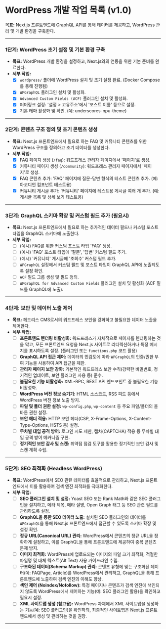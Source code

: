 # WordPress 개발 작업 목록 (v1.0)

**목표:** Next.js 프론트엔드에 GraphQL API를 통해 데이터를 제공하고, WordPress 관리 및 개발 환경을 구축한다.

---

### 1단계: WordPress 초기 설정 및 기본 환경 구축

*   **목표:** WordPress 개발 환경을 설정하고, Next.js와의 연동을 위한 기본 준비를 완료한다.
*   **세부 작업:**
    *   [x] `wordpress/` 폴더에 WordPress 설치 및 초기 설정 완료. (Docker Compose를 통해 진행됨)
    *   [x] `WPGraphQL` 플러그인 설치 및 활성화.
    *   [x] `Advanced Custom Fields (ACF)` 플러그인 설치 및 활성화.
    *   [x] 퍼머링크 설정: '설정 > 고유주소'에서 '포스트 이름' 등으로 설정.
    *   [x] 기본 테마 활성화 및 확인. (예: underscores-npu-theme)

---

### 2단계: 콘텐츠 구조 정의 및 초기 콘텐츠 생성

*   **목표:** Next.js 프론트엔드에서 필요로 하는 FAQ 및 커뮤니티 콘텐츠를 위한 WordPress 구조를 정의하고 초기 데이터를 생성한다.
*   **세부 작업:**
    *   [x] FAQ 페이지 생성 (`/faq`): 워드프레스 관리자 페이지에서 '페이지'로 생성.
    *   [x] 커뮤니티 페이지 생성 (`/community`): 워드프레스 관리자 페이지에서 '페이지'로 생성.
    *   [x] FAQ 콘텐츠 추가: 'FAQ' 페이지에 질문-답변 형식의 테스트 콘텐츠 추가. (예: 아코디언 컴포넌트 테스트용)
    *   [x] 커뮤니티 게시글 추가: '커뮤니티' 페이지에 테스트용 게시글 여러 개 추가. (예: 게시글 목록 및 상세 보기 테스트용)

---

### 3단계: GraphQL 스키마 확장 및 커스텀 필드 추가 (필요시)

*   **목표:** Next.js 프론트엔드에서 필요로 하는 추가적인 데이터 필드나 커스텀 포스트 타입을 GraphQL 스키마에 노출한다.
*   **세부 작업:**
    *   [ ] (예시) FAQ를 위한 커스텀 포스트 타입 'FAQ' 생성.
    *   [ ] (예시) 'FAQ' 포스트 타입에 '질문', '답변' 커스텀 필드 추가.
    *   [ ] (예시) '커뮤니티' 게시글에 '조회수' 커스텀 필드 추가.
    *   [ ] `WPGraphQL` 설정에서 커스텀 필드 및 포스트 타입이 GraphQL API에 노출되도록 설정 확인.
    *   [ ] `ACF` 필드 그룹 생성 및 필드 정의.
    *   [ ] `WPGraphQL for Advanced Custom Fields` 플러그인 설치 및 활성화 (ACF 필드를 GraphQL에 노출).

---

### 4단계: 보안 및 데이터 노출 제어

*   **목표:** 헤드리스 CMS로서의 워드프레스 보안을 강화하고 불필요한 데이터 노출을 제어한다.
*   **세부 작업:**
    *   [ ] **프론트엔드 렌더링 비활성화:** 워드프레스가 자체적으로 페이지를 렌더링하는 것을 막고, 모든 프론트엔드 요청을 Next.js 사이트로 리디렉션하거나 특정 메시지를 표시하도록 설정. (플러그인 또는 `functions.php` 코드 활용)
    *   [ ] **GraphQL API 접근 제어:** 데이터의 민감도에 따라 `WPGraphQL`의 인증/권한 부여 기능을 사용하여 API 접근을 제한.
    *   [ ] **관리자 페이지 보안 강화:** 기본적인 워드프레스 보안 수칙(강력한 비밀번호, 정기적인 업데이트, 보안 플러그인 사용 등) 준수.
    *   [ ] **불필요한 기능 비활성화:** XML-RPC, REST API 엔드포인트 중 불필요한 기능 비활성화.
    *   [ ] **WordPress 버전 정보 숨기기:** HTML 소스코드, RSS 피드 등에서 WordPress 버전 정보 노출 방지.
    *   [ ] **파일 및 폴더 권한 설정:** `wp-config.php`, `wp-content` 등 주요 파일/폴더의 올바른 권한 설정.
    *   [ ] **보안 헤더 적용:** HTTP 보안 헤더(CSP, X-Frame-Options, X-Content-Type-Options, HSTS 등) 설정.
    *   [ ] **무차별 대입 공격 방어:** 로그인 시도 제한, 캡차(CAPTCHA) 적용 등 무차별 대입 공격 방어 메커니즘 구현.
    *   [ ] **정기적인 보안 감사 및 스캔:** 취약점 점검 도구를 활용한 정기적인 보안 감사 및 스캔 계획 수립.

---

### 5단계: SEO 최적화 (Headless WordPress)

*   **목표:** WordPress에서 SEO 관련 데이터를 효율적으로 관리하고, Next.js 프론트엔드에서 이를 활용하여 검색 엔진 최적화를 극대화한다.
*   **세부 작업:**
    *   [ ] **SEO 플러그인 설치 및 설정:** Yoast SEO 또는 Rank Math와 같은 SEO 플러그인을 설치하고, 메타 제목, 메타 설명, Open Graph 태그 등 SEO 관련 필드를 관리하도록 설정.
    *   [ ] **GraphQL을 통한 SEO 데이터 노출:** 설치된 SEO 플러그인의 데이터를 `WPGraphQL`을 통해 Next.js 프론트엔드에서 접근할 수 있도록 스키마 확장 및 설정 확인.
    *   [ ] **정규 URL(Canonical URL) 관리:** WordPress에서 콘텐츠의 정규 URL을 정확하게 설정하고, 이를 GraphQL을 통해 프론트엔드에 제공하여 중복 콘텐츠 문제 방지.
    *   [ ] **이미지 최적화:** WordPress에 업로드되는 이미지의 파일 크기 최적화, 적절한 파일명 및 대체 텍스트(Alt Text) 사용 가이드라인 수립.
    *   [ ] **구조화된 데이터(Schema Markup) 관리:** 콘텐츠 유형에 맞는 구조화된 데이터(예: FAQPage, Article)를 WordPress에서 관리하고, GraphQL을 통해 프론트엔드에 노출하여 검색 엔진의 이해도 향상.
    *   [ ] **색인 제어 (Noindex/Nofollow):** 특정 페이지나 콘텐츠가 검색 엔진에 색인되지 않도록 WordPress에서 제어하는 기능(예: SEO 플러그인 활용)을 확인하고 필요시 설정.
    *   [ ] **XML 사이트맵 생성 (참고용):** WordPress 자체에서 XML 사이트맵을 생성하는 기능(예: SEO 플러그인)을 확인하되, 최종적인 사이트맵은 Next.js 프론트엔드에서 생성 및 관리하는 것을 권장.

---